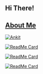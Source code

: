 ## Hi There!
<!--
**Ankit-29/Ankit-29** is a ✨ _special_ ✨ repository because its `README.md` (this file) appears on your GitHub profile.

Here are some ideas to get you started:

- 🔭 I’m currently working on ...
- 🌱 I’m currently learning ...
- 👯 I’m looking to collaborate on ...
- 🤔 I’m looking for help with ...
- 💬 Ask me about ...
- 📫 How to reach me: ...
- 😄 Pronouns: ...
- ⚡ Fun fact: ...
-->

## [About Me](https://about.me/itsankit)

[![Ankit](https://github-readme-stats.vercel.app/api?username=Ankit-29&count_private=true)](https://github.com/Ankit-29)

[![ReadMe Card](https://github-readme-stats.vercel.app/api/pin/?username=Ankit-29&repo=oscillator)](https://github.com/Ankit-29/oscillator)

[![ReadMe Card](https://github-readme-stats.vercel.app/api/pin/?username=Ankit-29&repo=webAgent)](https://github.com/Ankit-29/webAgent)

[![ReadMe Card](https://github-readme-stats.vercel.app/api/pin/?username=Ankit-29&repo=flipCards)](https://github.com/Ankit-29/flipCards)

